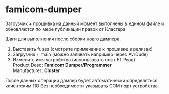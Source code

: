 # famicom-dumper

Загрузчик + прошивка на данный момент выполнены в едином файле и обновляются по мере публикации правок от Кластера.

Шаги для выполнения после сборки новго дампера.
<ol>
<li> Выставить fuses (смотрите примечание к прошивке в релизах)</li>
<li> Загрузчик + main (можно заливать например через AvrDude) </li>
<li> Изменить имя устройства (использовать софт FT Prog)<br>
     Product Desc: <b>Famicom Dumper/Programmer</b><br>
     Manufacturer: <b>Cluster</b></li>
</ol>

После данных операций дампер будет автоматически определяться клиентским ПО без необходимости указывать COM порт устройства.
